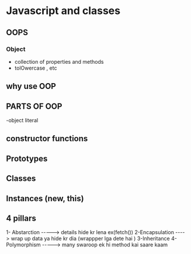 # Javascript and classes

<!-- actually js me prototye wala kaam hota hai  -->
## OOPS

### Object
- collection of properties and methods
- tolOwercase , etc

## why use OOP

## PARTS OF OOP
-object literal


## constructor functions
## Prototypes
## Classes
## Instances (new, this)




## 4 pillars 
1- Abstarction -----> details hide kr lena ex(fetch())
2-Encapsulation  ----> wrap up data ya hide kr dia (wrappper lga dete hai )
3-Inheritance
4- Polymorphism   ----->  many swaroop ek hi method kai saare kaam 


